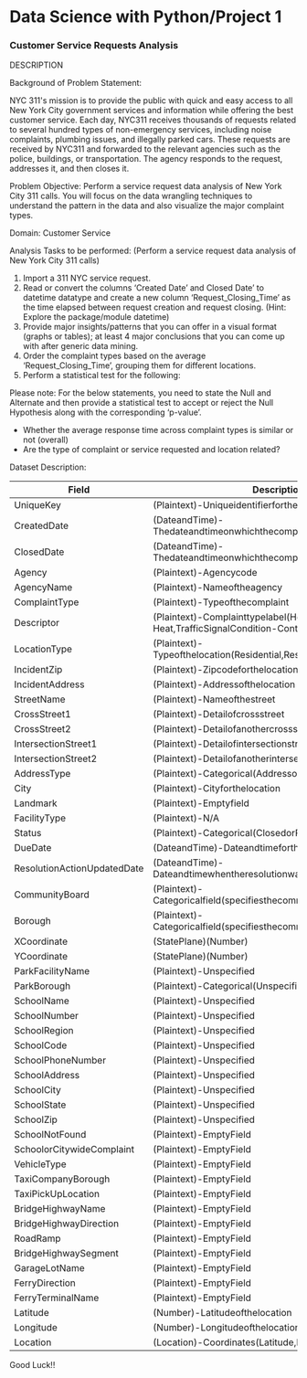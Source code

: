 # Data Science with Python/Project 1

### Customer Service Requests Analysis

DESCRIPTION

Background of Problem Statement:

NYC 311's mission is to provide the public with quick and easy access to all New York City government services and information while offering the best customer service. Each day, NYC311 receives thousands of requests related to several hundred types of non-emergency services, including noise complaints, plumbing issues, and illegally parked cars. These requests are received by NYC311 and forwarded to the relevant agencies such as the police, buildings, or transportation. The agency responds to the request, addresses it, and then closes it.

Problem Objective:
Perform a service request data analysis of New York City 311 calls. You will focus on the data wrangling techniques to understand the pattern in the data and also visualize the major complaint types.

Domain: Customer Service

Analysis Tasks to be performed:
(Perform a service request data analysis of New York City 311 calls) 
1.	Import a 311 NYC service request.
2.	Read or convert the columns ‘Created Date’ and Closed Date’ to datetime datatype and create a new column ‘Request_Closing_Time’ as the time elapsed between request creation and request closing. (Hint: Explore the package/module datetime)
3.	Provide major insights/patterns that you can offer in a visual format (graphs or tables); at least 4 major conclusions that you can come up with after generic data mining.
4.	Order the complaint types based on the average ‘Request_Closing_Time’, grouping them for different locations.
5.	Perform a statistical test for the following:

Please note: For the below statements, you need to state the Null and Alternate and then provide a statistical test to accept or reject the Null Hypothesis along with the corresponding ‘p-value’.

 -	Whether the average response time across complaint types is similar or not (overall)
 -	Are the type of complaint or service requested and location related?

Dataset Description:

| Field 	| Description |
| --- | --- |
| UniqueKey 	| (Plaintext)-Uniqueidentifierforthecomplaints |
| CreatedDate 	| (DateandTime)-Thedateandtimeonwhichthecomplaintisraised |
| ClosedDate 	| (DateandTime)-Thedateandtimeonwhichthecomplaintisclosed |
| Agency 	| (Plaintext)-Agencycode |
| AgencyName 	| (Plaintext)-Nameoftheagency |
| ComplaintType 	| (Plaintext)-Typeofthecomplaint |
| Descriptor 	| (Plaintext)-Complainttypelabel(Heating-Heat,TrafficSignalCondition-Controller) |
| LocationType 	| (Plaintext)-Typeofthelocation(Residential,Restaurant,Bakery,etc) |
| IncidentZip 	| (Plaintext)-Zipcodeforthelocation |
| IncidentAddress 	| (Plaintext)-Addressofthelocation |
| StreetName 	| (Plaintext)-Nameofthestreet |
| CrossStreet1 	| (Plaintext)-Detailofcrossstreet |
| CrossStreet2 	| (Plaintext)-Detailofanothercrossstreet |
| IntersectionStreet1 	| (Plaintext)-Detailofintersectionstreetifany |
| IntersectionStreet2 	| (Plaintext)-Detailofanotherintersectionstreetifany |
| AddressType 	| (Plaintext)-Categorical(AddressorIntersection) |
| City 	| (Plaintext)-Cityforthelocation |
| Landmark 	| (Plaintext)-Emptyfield |
| FacilityType 	| (Plaintext)-N/A |
| Status 	| (Plaintext)-Categorical(ClosedorPending) |
| DueDate 	| (DateandTime)-Dateandtimeforthependingcomplaints |
| ResolutionActionUpdatedDate 	| (DateandTime)-Dateandtimewhentheresolutionwasprovided |
| CommunityBoard 	| (Plaintext)-Categoricalfield(specifiesthecommunityboardwithitscode) |
| Borough 	| (Plaintext)-Categoricalfield(specifiesthecommunityboard) |
| XCoordinate 	| (StatePlane)(Number) |
| YCoordinate 	| (StatePlane)(Number) |
| ParkFacilityName 	| (Plaintext)-Unspecified |
| ParkBorough 	| (Plaintext)-Categorical(Unspecified,Queens,Brooklynetc) |
| SchoolName 	| (Plaintext)-Unspecified |
| SchoolNumber 	| (Plaintext)-Unspecified |
| SchoolRegion 	| (Plaintext)-Unspecified |
| SchoolCode 	| (Plaintext)-Unspecified |
| SchoolPhoneNumber 	| (Plaintext)-Unspecified |
| SchoolAddress 	| (Plaintext)-Unspecified |
| SchoolCity 	| (Plaintext)-Unspecified |
| SchoolState 	| (Plaintext)-Unspecified |
| SchoolZip 	| (Plaintext)-Unspecified |
| SchoolNotFound 	| (Plaintext)-EmptyField |
| SchoolorCitywideComplaint 	| (Plaintext)-EmptyField |
| VehicleType 	| (Plaintext)-EmptyField |
| TaxiCompanyBorough 	| (Plaintext)-EmptyField |
| TaxiPickUpLocation 	| (Plaintext)-EmptyField |
| BridgeHighwayName 	| (Plaintext)-EmptyField |
| BridgeHighwayDirection 	| (Plaintext)-EmptyField |
| RoadRamp 	| (Plaintext)-EmptyField |
| BridgeHighwaySegment 	| (Plaintext)-EmptyField |
| GarageLotName 	| (Plaintext)-EmptyField |
| FerryDirection 	| (Plaintext)-EmptyField |
| FerryTerminalName 	| (Plaintext)-EmptyField |
| Latitude 	| (Number)-Latitudeofthelocation |
| Longitude 	| (Number)-Longitudeofthelocation |
| Location 	| (Location)-Coordinates(Latitude,Longitude) |


Good Luck!!

